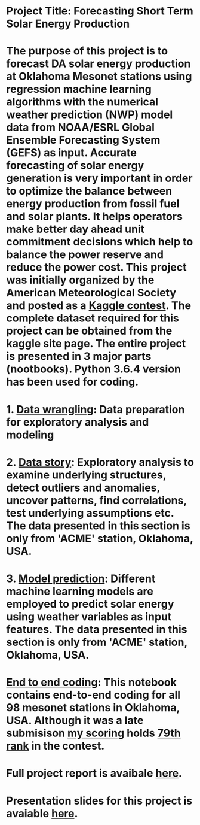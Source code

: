 # Project Title: Forecasting Short Term Solar Energy Production

# The purpose of this project is to forecast DA solar energy production at Oklahoma Mesonet stations using regression machine learning algorithms with the numerical weather prediction (NWP) model data from NOAA/ESRL Global Ensemble Forecasting System (GEFS) as input. Accurate forecasting of solar energy generation is very important in order to optimize the balance between energy production from fossil fuel and solar plants. It helps operators make better day ahead unit commitment decisions which help to balance the power reserve and reduce the power cost. This project was initially organized by the American Meteorological Society and posted as a [Kaggle contest](https://www.kaggle.com/c/ams-2014-solar-energy-prediction-contest). The complete dataset required for this project can be obtained from the kaggle site page. The entire project is presented in 3 major parts (nootbooks). Python 3.6.4 version has been used for coding. 

# 1. [Data wrangling](https://github.com/manasi-mahish/Capstone-1_-Solar-energy-prediction/blob/master/Capstone%201_%20ACME_Data%20Wrangling.ipynb): Data preparation for exploratory analysis and modeling

# 2. [Data story](https://github.com/manasi-mahish/Capstone-1_-Solar-energy-prediction/blob/master/Capstone%201_ACME_Data%20Story.ipynb): Exploratory analysis to examine underlying structures, detect outliers and anomalies, uncover patterns, find correlations, test underlying assumptions etc. The data presented in this section is only from 'ACME' station, Oklahoma, USA.

# 3. [Model prediction](https://github.com/manasi-mahish/Capstone-1_-Solar-energy-prediction/blob/master/Capstone%201_ACME_predictive%20model.ipynb): Different machine learning models are employed to predict solar energy using weather variables as input features. The data presented in this section is only from 'ACME' station, Oklahoma, USA.

# [End to end coding](https://github.com/manasi-mahish/Capstone-1_-Solar-energy-prediction/blob/master/Capstone%201_%20end%20to%20end_all%20stn.ipynb): This notebook contains end-to-end coding for all 98 mesonet stations in Oklahoma, USA. Although it was a late submisison [my scoring](https://www.kaggle.com/c/ams-2014-solar-energy-prediction-contest/submissions) holds [79th rank](https://www.kaggle.com/c/ams-2014-solar-energy-prediction-contest/leaderboard) in the contest.

# Full project report is avaibale [here](https://docs.google.com/document/d/1dEBrhr9JVuz3kDxMVI1AoBbyPCec0FNkcoPZi5y0Q2U/edit#).

# Presentation slides for this project is avaiable [here](https://github.com/manasi-mahish/Capstone-1_-Solar-energy-prediction/blob/master/Capstone%201_solar%20energy_presentation.pdf).
